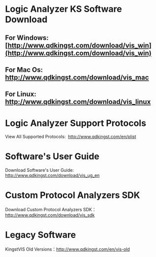 # Logic Analyzer KS Software Download
 
## For Windows: [http://www.qdkingst.com/download/vis_win](http://www.qdkingst.com/download/vis_win)
## For Mac Os: http://www.qdkingst.com/download/vis_mac
## For Linux: http://www.qdkingst.com/download/vis_linux

# Logic Analyzer Support Protocols
View All Supported Protocols:  http://www.qdkingst.com/en/plist

# Software's User Guide
Download Software's User Guide: http://www.qdkingst.com/download/vis_ug_en

#  Custom Protocol Analyzers SDK
Download Custom Protocol Analyzers SDK： http://www.qdkingst.com/download/vis_sdk

# Legacy Software 
KingstVIS Old Versions：http://www.qdkingst.com/en/vis-old

